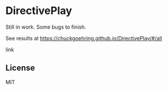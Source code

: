 DirectivePlay
=============

Still in work.  Some bugs to finish.



See results at https://chuckgoehring.github.io/DirectivePlay/#/all


<a hrf='https://chuckgoehring.github.io/DirectivePlay/#/all' >link</a>

## License

MIT


